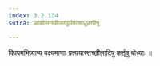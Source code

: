 ```yaml
---
index: 3.2.134
sutra: आक्वेस्तच्छीलतद्धर्मतत्साधुकारिषु

---
```

क्विपमभिव्याप्य वक्ष्यमाणाः प्रत्ययास्तच्छीलादिषु कर्तृषु बोध्याः ॥